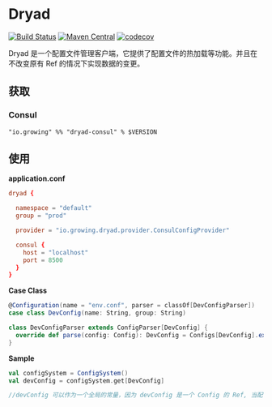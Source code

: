 Dryad
==================

[![Build Status](https://travis-ci.org/growingio/dryad.svg?branch=master)](https://travis-ci.org/growingio/dryad)
[![Maven Central](https://maven-badges.herokuapp.com/maven-central/io.growing/dryad-core_2.12/badge.svg)](https://maven-badges.herokuapp.com/maven-central/io.growing/dryad-core_2.12)
[![codecov](https://codecov.io/gh/growingio/dryad/branch/master/graph/badge.svg)](https://codecov.io/gh/growingio/dryad)

Dryad 是一个配置文件管理客户端，它提供了配置文件的热加载等功能。并且在不改变原有 Ref 的情况下实现数据的变更。

## 获取

### Consul

```
"io.growing" %% "dryad-consul" % $VERSION
```

## 使用

**application.conf**

```conf
dryad {

  namespace = "default"
  group = "prod"

  provider = "io.growing.dryad.provider.ConsulConfigProvider"

  consul {
    host = "localhost"
    port = 8500
  }
}
```

**Case Class**

```scala
@Configuration(name = "env.conf", parser = classOf[DevConfigParser])
case class DevConfig(name: String, group: String)

class DevConfigParser extends ConfigParser[DevConfig] {
  override def parse(config: Config): DevConfig = Configs[DevConfig].extract(config).value
}
```

**Sample**

```scala
val configSystem = ConfigSystem()
val devConfig = configSystem.get[DevConfig]

//devConfig 可以作为一个全局的常量，因为 devConfig 是一个 Config 的 Ref, 当配置文件更新时这个 Ref 会指向新的对象(配置文件更新之后所生成的对象)。
```
